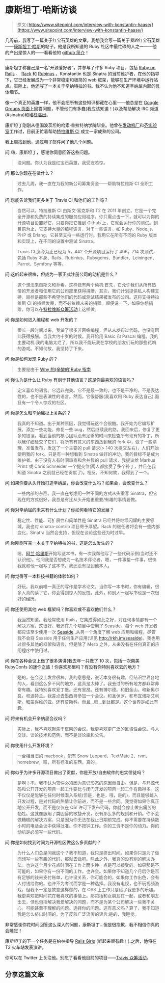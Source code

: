 # 康斯坦丁·哈斯访谈

> 原文:[https://www.sitepoint.com/interview-with-konstantin-haase/](https://www.sitepoint.com/interview-with-konstantin-haase/)

几周前，我写了一篇关于红宝石英雄的文章。我想我会写一篇关于*我的*红宝石英雄——[康斯坦丁·哈斯](http://rkh.im/)的帖子。他是我所知道的 Ruby 社区中最忙碌的人之一——他的产出是惊人的——看看他的 [github 简介](https://github.com/rkh)！

* * *

康斯坦丁称自己是一名“开源爱好者”，并参与了许多 Ruby 项目，包括 [Ruby on Rails](http://rubyonrails.org/) 、 [Rack](http://rack.rubyforge.org/) 和 [Rubinus](http://rubini.us/) 。Konstantin 也是 Sinatra 的当前维护者，在他的指导下，它已经发展成为一个非常稳定和极简的 web 框架，能够在生产环境中运行站点。实际上，他还写了一本关于辛纳特拉的书。我不认为他不知道辛纳屈内部的具体细节。

像一个真正的英雄一样，他不会把所有这些知识都藏在心里——他总是在 [Google Groups 页面](http://groups.google.com/group/sinatrarb)上回答问题，不管他们有多蠢(我应该知道！)以及帮助解决 IRC 频道(#sinatra)和[堆栈溢出](http://stackoverflow.com/users/302187/konstantin-haase)。

康斯坦丁刚刚从德国波茨坦的哈索·普拉特纳学院毕业。他曾在[发动机厂](http://www.engineyard.com/)和[芬实验室](http://www.finn.de/)工作过，目前正忙着帮助[特拉维斯 CI](http://travis-ci.org/) 成立一家成熟的公司。

我上周找到他，通过电子邮件问了他几个问题。

问:嗨，康斯坦丁，感谢你同意回答这些问题。

> 没问题。你认为我是红宝石英雄，我受宠若惊。

问:那么你现在在做什么？

> 过去几周，我一直在为我的新公司筹集资金——帮助特拉维斯·CI 全职工作。

问:您能告诉我们更多关于 Travis CI 和他们的工作吗？

> 当然可以。特拉维斯 CI 由斯文·富克斯和 T2 在 2011 年创立。它是一个完全开源和免费的持续集成的服务应用程序。你只需点击一下，就可以为你的开源项目设置好它，只要你把它推到 Github 上，它就会运行你的测试。到目前为止，它支持大量的编程语言，对于一些语言，如 Ruby、Node.js、PHP 或 Erlang，它甚至支持一些运行时。我用它在所有不同的 Ruby 版本和实现上，在不同的设置中测试 Sinatra。
> 
> Travis CI 迄今为止已经为 5，442 个开源项目运行了 406，714 次测试，包括 Ruby 本身、Rails、Rubinius、Rubygems、Bundler、Leiningen、Parrot、Symfony 等等。

问:这听起来很棒，但成为一家正式注册公司的动机是什么？

> 这个想法来自斯文和乔希。这样做有两个动机:首先，它允许我们从所有热情的开发者和使用它的公司那里获得捐赠，其次，我们计划提供私人构建支持，目标是那些不希望他们的代码或测试结果被发布的公司。这将支持特拉维斯 CI 的持续发展，而不必依赖未来的捐赠。顺便说一下，如果你想捐赠，你可以在[特拉维斯众筹活动](http://love.travis-ci.com/)上这样做。

问:你是如何进入编程和 web 开发的？

> 很长一段时间以来，我做了很多非网络编程，但从未发布过代码，也没有因此获得报酬。当我大约十岁的时候，我开始用 Basic 和 Pascal 编程。我的主要动机:我的电脑太烂了，所以我不能玩我在学校的朋友们玩的那些花哨的游戏。不知何故，我坚持了下来。

问:你是如何发现 Ruby 的？

> 主要是由于 [Why 的(辛酸的)Ruby 指南](http://mislav.uniqpath.com/poignant-guide/)

问:你认为是什么让 Ruby 有别于其他语言？这是你最喜欢的语言吗？

> 定义喜欢的语言。它远非完美。它不是最一致的，也不是干净的，不是表达性的，也不是表演性的语言。然而，它很舒服(我喜欢用 Ruby 表达自己),而且有一个令人惊叹的社区。

问:你是怎么和辛纳屈扯上关系的？

> 我真的不知道。出于某种原因，我觉得玩这个会很酷。我开始为它编写扩展，添加一些功能，修复一些 bug，然后继续我的路。我回来后，修复了更多的错误，看到当前的核心团队没有足够的时间来检查所有现有的补丁，所以我仔细检查了它们，将所有有意义的东西放到我的 fork 中，做了一些清理，准备发布，发送了一个主要的 pull 请求(> 140 次提交左右)，人们开始使用我的 fork。只是有一种想看到 Sinatra 做好的冲动，我的目标不是成为维护者。由于没有人有时间审查和合并我的 pull 请求，我提议给 Markus Prinz 或 Chris Schneider 一个提交位(两人都接受了多个补丁，并且在我知道 Sinatra 之前就已经在贡献了)。相反，不知何故，我得到了一个。

问:如果你要从头开始打造辛纳屈，你会改变什么吗？如果会，会改变什么？

> 一些内部的东西。我一直在考虑用一种不同的方式从头重写 Sinatra，但它现在的方式很好，我总是有比从头开始更重要/有趣的事情要做。

问:你对辛纳屈的未来有什么计划？你如何看待它的发展？

> 稳定性、性能、可扩展性和简单性是 Sinatra 已经并将继续闪耀的主要领域。我也对 sinatra-contrib 项目寄予厚望。Rack 的继任者将会有一些内部变化，Sinatra 当然会支持，但现在谈论这些还为时过早。

问:你刚刚写完一本关于辛纳特拉的书，这是怎么发生的？

> 嗯，[阿兰·哈里斯](https://twitter.com/#!/anachronistic)开始写这本书，有一次我帮他写了一些代码示例(当时还不认识他)。他问我是否想成为一名技术评论者，嗯，一件事接一件事，很快我就和他一起写了这本书。我还没有见到他本人。

问:你觉得写一本科技书籍的体验如何？

> 好玩。我以前唯一真正的写作是学术论文。当你写一本书时，你有编辑，很多人真的读了它，你会得到惊人的反馈。此外，和别人一起写书也是一次很好的经历。

问:你还使用其他 web 框架吗？你喜欢或不喜欢他们什么？

> 我当然知道。我经常使用 Rails，它集成得如此之好，对任何事情都有一个解决方案，这很好。我还在几个项目中使用了 Seaside。每个 web 开发者都应该至少使用一次 [Seaside](http://www.seaside.st/) ,从另一个角度了解 web 应用和编程，尽管我不会将 Seaside 用于任何生产应用(详见 http://rkh.im/seaside)。我也用过很多其他的框架和语言，但是除了 Merb 之外，从来没有在任何真正的应用程序中使用过。

问:你在各种会议上做了很多演讲(我去年一共做了 10 次，包括一次南美 RubyConfs 的迷你之旅！你喜欢那里吗？有没有你特别喜欢去的地方？

> 是的，在会议上发言很棒。我的意思是，说话本身很有趣，但结识世界各地的人，看到这么多不同的地方，这真是太棒了。我去过的所有地方都非常非常有趣。我特别喜欢爱丁堡。还有里昂。还有博尔德。和旧金山。和新奥尔良。和波特兰。我差点去墨西哥参加一个会议。和圣保罗。和布宜诺斯艾利斯。和蒙得维的亚。还有莫斯科。而且…嗯…到处都是。这个世界是如此有趣。

问:将来有机会开辛纳屈会议吗？

> 实际上，我不喜欢聚焦于框架的会议。我更喜欢更广泛的区域性会议。与人交谈。谈论技术和范例，而不是谈论库和公告。

问:你使用什么开发环境？

> 一台相当旧的 macbook，配有 Snow Leopard、TextMate 2、rvm、homebrew，嗯，所有标准的东西，真的。

问:你似乎为许多开源项目做出了贡献，你是开放/自由软件的忠实信徒吗？

> 是啊！不。我不认为软件必须因为意识形态的原因而自由。但是，与开源代码和公开开发的项目一起工作要比与闭门开发的项目一起工作有趣得多。这不仅仅是能够在任何时候潜入系统(但是，也是，哦，是的)，而且能够跳入开发过程，是对代码的热情让你前进，而不是一些合同。我觉得如果你真正地公开开发，而不是仅仅在 OSI 许可下发布代码，你就会停止做出痛苦的牺牲。这就像服用了类固醇的敏捷开发，没有那么多的规则和开销。你不会做糟糕的解决方案，只是因为你无法在截止日期前完成。你不需要在持续数小时的电话会议中获得批准。你不按钟工作。你的工资不是你的动力。你的动机是必须写一些代码。

问:你是如何找到时间为开源社区做这么多贡献的？

> 为什么人们总是问我这个？我不知道，我只是挤出时间。如果你只是为了做而想写一些有趣的代码，那就去做吧。除此之外，我真的没有别的解决办法。也许这个月少花点时间在工作上而少挣一点是可以接受的。如果那是不可能的，如果你有一份不同的工作，也许会。如果你不知道几个月后你是否有足够的钱来支付账单，也许没关系，你可能会的。如果你工作出色，会有人付钱给你的。也许不为考试而学是一种选择。我没有电视，也不玩视频游戏，但我不一定是故意这样做的，在 OSS 上工作只是给了我更多的乐趣。我更喜欢把时间花在我喜欢的事情上。那包括和女朋友在一起，或者和朋友出去，但也包括解决我爱解决的问题，而不是为某个公司解决一些我不关心，可能甚至不理解的问题。选择你的问题。这有意义吗？算了，我不知道我是怎么挤出时间的。为了反驳广泛流传的谣言:是的，我睡觉。

非常感谢你花时间回答这么深入的问题，康斯坦丁…但是很抱歉，我不相信你真的会睡觉！

康斯坦丁的下一个任务是在柏林指导 [Rails Girls](https://twitter.com/#!/railsgirls) (听起来很有趣！).之后，他将在 T2 火车站发表演讲。

你可以在 Twitter 上关注他。别忘了看看他目前的项目——[Travis 众筹活动](http://love.travis-ci.com/)。

## 分享这篇文章